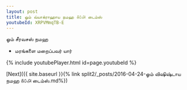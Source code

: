 ```yaml
---
layout: post
title: ஓம் வ்யாக்ராஹாய நமஹ ௧௦௮ டைம்ஸ்
youtubeId: XRPVMmqTB-E
---
```

 
 
 ஓம் சீரவசஸ் நமஹ  
 
 -  மரங்களை மறைப்பவர் யார் 
 
  
 
  
 
 
 
 
 
 


{% include youtubePlayer.html id=page.youtubeId %}
 
[Next]({{ site.baseurl }}{% link  split2/_posts/2016-04-24-ஓம் விஷிஷ்டாய நமஹ ௧௦௮ டைம்ஸ்.md%})
 
